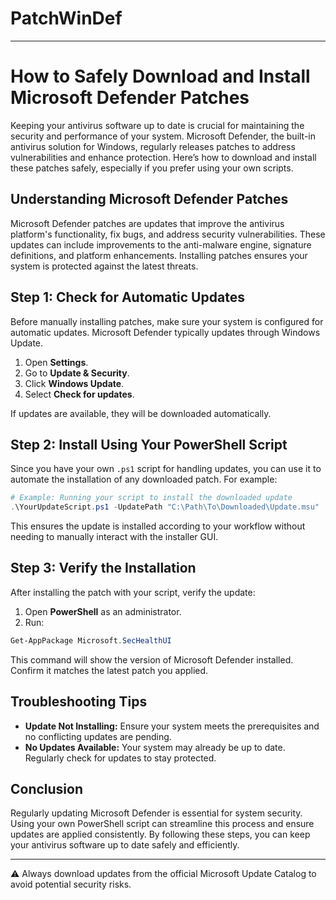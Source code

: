 # PatchWinDef
---

# How to Safely Download and Install Microsoft Defender Patches

Keeping your antivirus software up to date is crucial for maintaining the security and performance of your system. Microsoft Defender, the built-in antivirus solution for Windows, regularly releases patches to address vulnerabilities and enhance protection. Here’s how to download and install these patches safely, especially if you prefer using your own scripts.

## Understanding Microsoft Defender Patches

Microsoft Defender patches are updates that improve the antivirus platform's functionality, fix bugs, and address security vulnerabilities. These updates can include improvements to the anti-malware engine, signature definitions, and platform enhancements. Installing patches ensures your system is protected against the latest threats.

## Step 1: Check for Automatic Updates

Before manually installing patches, make sure your system is configured for automatic updates. Microsoft Defender typically updates through Windows Update.

1. Open **Settings**.
2. Go to **Update & Security**.
3. Click **Windows Update**.
4. Select **Check for updates**.

If updates are available, they will be downloaded automatically.

## Step 2: Install Using Your PowerShell Script

Since you have your own `.ps1` script for handling updates, you can use it to automate the installation of any downloaded patch. For example:

```powershell
# Example: Running your script to install the downloaded update
.\YourUpdateScript.ps1 -UpdatePath "C:\Path\To\Downloaded\Update.msu"
```

This ensures the update is installed according to your workflow without needing to manually interact with the installer GUI.

## Step 3: Verify the Installation

After installing the patch with your script, verify the update:

1. Open **PowerShell** as an administrator.
2. Run:

```powershell
Get-AppPackage Microsoft.SecHealthUI
```

This command will show the version of Microsoft Defender installed. Confirm it matches the latest patch you applied.

## Troubleshooting Tips

* **Update Not Installing:** Ensure your system meets the prerequisites and no conflicting updates are pending.
* **No Updates Available:** Your system may already be up to date. Regularly check for updates to stay protected.

## Conclusion

Regularly updating Microsoft Defender is essential for system security. Using your own PowerShell script can streamline this process and ensure updates are applied consistently. By following these steps, you can keep your antivirus software up to date safely and efficiently.

---
⚠️ Always download updates from the official Microsoft Update Catalog to avoid potential security risks.
